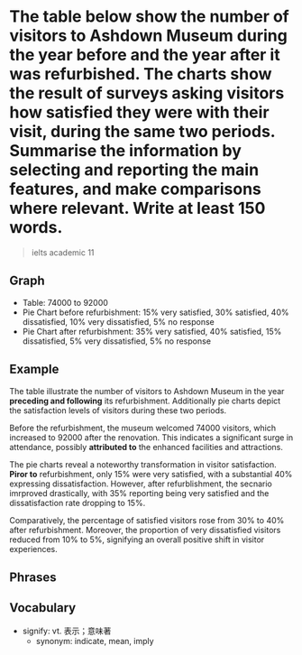 # The table below show the number of visitors to Ashdown Museum during the year before and the year after it was refurbished. The charts show the result of surveys asking visitors how satisfied they were with their visit, during the same two periods. Summarise the information by selecting and reporting the main features, and make comparisons where relevant. Write at least 150 words.

> ielts academic 11

## Graph

- Table: 74000 to 92000
- Pie Chart before refurbishment: 15% very satisfied, 30% satisfied, 40% dissatisfied, 10% very dissatisfied, 5% no response
- Pie Chart after refurbishment: 35% very satisfied, 40% satisfied, 15% dissatisfied, 5% very dissatisfied, 5% no response


## Example

The table illustrate the number of visitors to Ashdown Museum in the year **preceding and following** its refurbishment. Additionally pie charts depict the satisfaction levels of visitors during these two periods.

Before the refurbishment, the museum welcomed 74000 visitors, which increased to 92000 after the renovation. This indicates a significant surge in attendance, possibly **attributed to** the enhanced facilities and attractions.

The pie charts reveal a noteworthy transformation in visitor satisfaction. **Piror to** refurbishment, only 15% were very satisfied, with a substantial 40% expressing dissatisfaction. However, after refurblishment, the secnario imrproved drastically, with 35% reporting being very satisfied and the dissatisfaction rate dropping to 15%.

Comparatively, the percentage of satisfied visitors rose from 30% to 40% after refurbishment. Moreover, the proportion of very dissatisfied visitors reduced from 10% to 5%, signifying an overall positive shift in visitor experiences.

## Phrases

## Vocabulary

- signify: vt. 表示；意味著
  - synonym: indicate, mean, imply